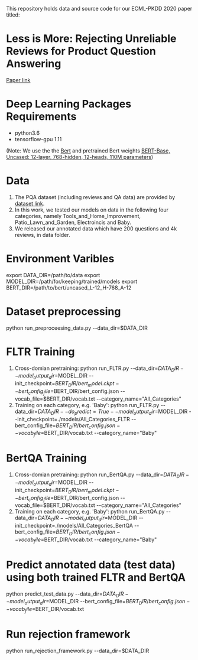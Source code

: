 This repository holds data and source code for our ECML-PKDD 2020 paper titled: 
# Less is More: Rejecting Unreliable Reviews for Product Question Answering 
[Paper link](https://arxiv.org/abs/2007.04526)

# Deep Learning Packages Requirements
- python3.6
- tensorflow-gpu 1.11

(Note: We use the the [Bert](https://github.com/google-research/bert) and pretrained Bert weights [BERT-Base, Uncased: 12-layer, 768-hidden, 12-heads, 110M parameters](https://storage.googleapis.com/bert_models/2018_10_18/uncased_L-12_H-768_A-12.zip))

# Data
1. The PQA dataset (including reviews and QA data) are provided by [dataset link](http://cseweb.ucsd.edu/~jmcauley/datasets.html).
2. In this work, we tested our models on data in the following four categories, namely Tools_and_Home_Improvement, Patio_Lawn_and_Garden, Electroincis and Baby.
3. We released our annotated data which have 200 questions and 4k reviews, in data folder.


# Environment Varibles
export DATA_DIR=/path/to/data
export MODEL_DIR=/path/for/keeping/trained/models
export BERT_DIR=/path/to/bert/uncased_L-12_H-768_A-12

# Dataset preprocessing
python run_preproceesing_data.py --data_dir=$DATA_DIR 

# FLTR Training 
1. Cross-domian pretraining:  python run_FLTR.py --data_dir=$DATA_DIR --model_output_dir=$MODEL_DIR --init_checkpoint=$BERT_DIR/bert_model.ckpt --bert_config_file=$BERT_DIR/bert_config.json --vocab_file=$BERT_DIR/vocab.txt --category_name="All_Categories"
2. Training on each category, e.g. 'Baby': python run_FLTR.py --data_dir=$DATA_DIR --do_predict=True --model_output_dir=$MODEL_DIR --init_checkpoint=./models/All_Categories_FLTR --bert_config_file=$BERT_DIR/bert_config.json --vocab_file=$BERT_DIR/vocab.txt --category_name="Baby"

# BertQA Training
1. Cross-domian pretraining: python run_BertQA.py --data_dir=$DATA_DIR --model_output_dir=$MODEL_DIR --init_checkpoint=$BERT_DIR/bert_model.ckpt --bert_config_file=$BERT_DIR/bert_config.json --vocab_file=$BERT_DIR/vocab.txt --category_name="All_Categories"
2. Training on each category, e.g. 'Baby': python run_BertQA.py --data_dir=$DATA_DIR --model_output_dir=$MODEL_DIR --init_checkpoint=./models/All_Categories_BertQA --bert_config_file=$BERT_DIR/bert_config.json --vocab_file=$BERT_DIR/vocab.txt --category_name="Baby"

# Predict annotated data (test data) using both trained FLTR and BertQA
python predict_test_data.py --data_dir=$DATA_DIR  --model_output_dir=$MODEL_DIR --bert_config_file=$BERT_DIR/bert_config.json --vocab_file=$BERT_DIR/vocab.txt

# Run rejection framework
python run_rejection_framework.py --data_dir=$DATA_DIR 
